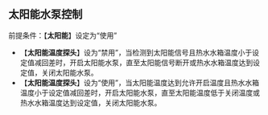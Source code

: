 <!-- 注意事项 -->
<!-- 起始分级标题：##（二级标题） -->

## 太阳能水泵控制

前提条件：【**太阳能**】设定为“使用”

- 【**太阳能温度探头**】设为“禁用”，当检测到太阳能信号且热水水箱温度小于设定值减回差时，开启太阳能水泵，直至太阳能信号断开或热水水箱温度达到设定值，关闭太阳能水泵。
- 【**太阳能温度探头**】设为“使用”，当太阳能温度达到允许开启温度且热水水箱温度小于设定值减回差时，开启太阳能水泵，直至太阳能温度低于关闭温度或热水水箱温度达到设定值，关闭太阳能水泵。
